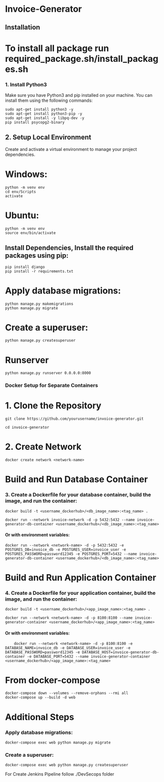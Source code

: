 # Invoice-Generator
## Installation
# To install all package run required_package.sh/install_packages.sh
### 1. Install Python3

Make sure you have Python3 and pip installed on your machine. You can install them using the following commands:


    sudo apt-get install python3 -y
    sudo apt-get install python3-pip -y
    sudo apt-get install -y libpq-dev -y
    pip install psycopg2-binary

## 2. Setup Local Environment

Create and activate a virtual environment to manage your project dependencies.

# Windows:

    python -m venv env
    cd env/Scripts
    activate

# Ubuntu:
    
    python -m venv env
    source env/bin/activate

## Install Dependencies, Install the required packages using pip:

    pip install django
    pip install -r requirements.txt

# Apply database migrations:

    python manage.py makemigrations
    python manage.py migrate

# Create a superuser:

    python manage.py createsuperuser  

# Runserver

    python manage.py runserver 0.0.0.0:8000

### Docker Setup for Separate Containers

# 1. Clone the Repository

    git clone https://github.com/yourusername/invoice-generator.git

    cd invoice-generator

# 2. Create Network

    docker create network <network-name>

# Build and Run Database Container

### 3. Create a Dockerfile for your database container, build the image, and run the container:
        
    docker build -t <username_dockerhub>/<db_image_name>:<tag_name> .

    docker run --network invoice-network -d -p 5432:5432 --name invoice-generator-db-container <username_dockerhub>/<db_image_name>:<tag_name>
                                    
#### Or with environment variables:

    docker run --network <network-name> -d -p 5432:5432 -e POSTGRES_DB=invoice_db -e POSTGRES_USER=invoice_user -e POSTGRES_PASSWORD=password12345 -e POSTGRES_PORT=5432 --name invoice-generator-db-container <username_dockerhub>/<db_image_name>:<tag_name>


# Build and Run Application Container

### 4. Create a Dockerfile for your application container, build the image, and run the container:
        
    docker build -t <username_dockerhub>/<app_image_name>:<tag_name> .

    docker run --network <network-name> -d -p 8100:8100 --name invoice-generator-container <username_dockerhub>/<app_image_name>:<tag_name>
                                        
#### Or with environment variables:

        docker run --network <network-name> -d -p 8100:8100 -e DATABASE_NAME=invoice_db -e DATABASE_USER=invoice_user -e DATABASE_PASSWORD=password12345 -e DATABASE_HOST=invoice-generator-db-container -e DATABASE_PORT=5432 --name invoice-generator-container <username_dockerhub>/<app_image_name>:<tag_name>

# From docker-compose

    docker-compose down --volumes --remove-orphans --rmi all  
    docker-compose up --build -d web

# Additional Steps
### Apply database migrations:
        
    docker-compose exec web python manage.py migrate

### Create a superuser:
        
    docker-compose exec web python manage.py createsuperuser
         
For Create Jenkins Pipeline follow ./DevSecops folder 
